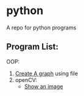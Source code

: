 # python
A repo for python programs

## Program List:

OOP:
  1. [Create A graph](https://github.com/jvedsaqib/python/tree/main/oop/Graph) using file
  2. openCV:
     - [Show an image](https://github.com/jvedsaqib/python/blob/main/openCV/showImage.py)
